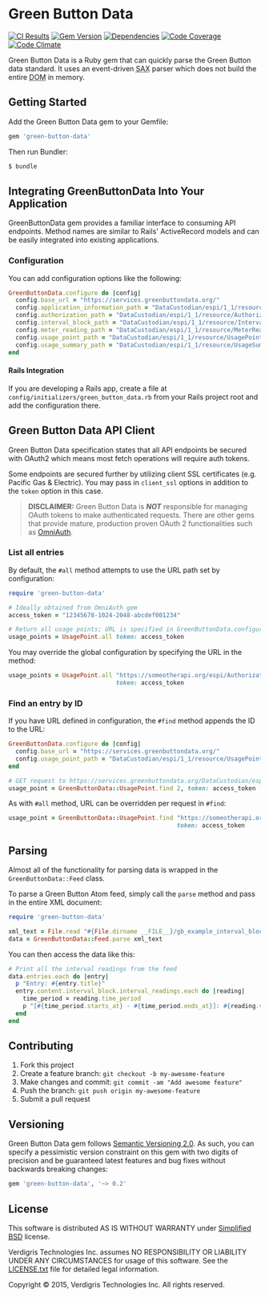# Green Button Data

[![CI Results](https://img.shields.io/circleci/project/VerdigrisTech/green-button-data.svg)](https://circleci.com/gh/VerdigrisTech/green-button-data)
[![Gem Version](https://img.shields.io/gem/v/green-button-data.svg)](https://rubygems.org/gems/green-button-data)
[![Dependencies](https://img.shields.io/gemnasium/VerdigrisTech/green-button-data.svg)](https://gemnasium.com/VerdigrisTech/green-button-data)
[![Code Coverage](https://img.shields.io/codecov/c/github/VerdigrisTech/green-button-data.svg)](https://codecov.io/github/VerdigrisTech/green-button-data)
[![Code Climate](https://img.shields.io/codeclimate/github/VerdigrisTech/green-button-data.svg)](https://codeclimate.com/github/VerdigrisTech/green-button-data)

Green Button Data is a Ruby gem that can quickly parse the Green Button data
standard. It uses an event-driven <abbr title="Simple API for XML">SAX</abbr>
parser which does not build the entire <abbr title="Document Object Model">DOM</abbr>
in memory.

## Getting Started

Add the Green Button Data gem to your Gemfile:

```ruby
gem 'green-button-data'
```

Then run Bundler:

```bash
$ bundle
```

## Integrating GreenButtonData Into Your Application

GreenButtonData gem provides a familiar interface to consuming API endpoints.
Method names are similar to Rails' ActiveRecord models and can be easily
integrated into existing applications.

### Configuration

You can add configuration options like the following:

```ruby
GreenButtonData.configure do |config|
  config.base_url = "https://services.greenbuttondata.org/"
  config.application_information_path = "DataCustodian/espi/1_1/resource/ApplicationInformation"
  config.authorization_path = "DataCustodian/espi/1_1/resource/Authorization"
  config.interval_block_path = "DataCustodian/espi/1_1/resource/IntervalBlock"
  config.meter_reading_path = "DataCustodian/espi/1_1/resource/MeterReading"
  config.usage_point_path = "DataCustodian/espi/1_1/resource/UsagePoint"
  config.usage_summary_path = "DataCustodian/espi/1_1/resource/UsageSummary"
end
```

#### Rails Integration

If you are developing a Rails app, create a file at
`config/initializers/green_button_data.rb` from your Rails project root and
add the configuration there.

## Green Button Data API Client

Green Button Data specification states that all API endpoints be secured with
OAuth2 which means most fetch operations will require auth tokens.

Some endpoints are secured further by utilizing client SSL certificates (e.g.
Pacific Gas & Electric). You may pass in `client_ssl` options in addition to
the `token` option in this case.

> **DISCLAIMER:** Green Button Data is **_NOT_** responsible for managing OAuth
tokens to make authenticated requests. There are other gems that provide mature,
production proven OAuth 2 functionalities such as [OmniAuth](https://github.com/intridea/omniauth).

### List all entries

By default, the `#all` method attempts to use the URL path set by configuration:

```ruby
require 'green-button-data'

# Ideally obtained from OmniAuth gem
access_token = "12345678-1024-2048-abcdef001234"

# Return all usage points; URL is specified in GreenButtonData.configuration.usage_point_url
usage_points = UsagePoint.all token: access_token
```

You may override the global configuration by specifying the URL in the method:

```ruby
usage_points = UsagePoint.all "https://someotherapi.org/espi/Authorization",
                              token: access_token
```

### Find an entry by ID

If you have URL defined in configuration, the `#find` method appends the ID to
the URL:

```ruby
GreenButtonData.configure do |config|
  config.base_url = "https://services.greenbuttondata.org/"
  config.usage_point_path = "DataCustodian/espi/1_1/resource/UsagePoint/"
end

# GET request to https://services.greenbuttondata.org/DataCustodian/espi/1_1/resource/UsagePoint/2
usage_point = GreenButtonData::UsagePoint.find 2, token: access_token
```

As with `#all` method, URL can be overridden per request in `#find`:

```ruby
usage_point = GreenButtonData::UsagePoint.find "https://someotherapi.org/espi/UsagePoint/1",
                                               token: access_token
```

## Parsing

Almost all of the functionality for parsing data is wrapped in the
`GreenButtonData::Feed` class.

To parse a Green Button Atom feed, simply call the `parse` method and pass in
the entire XML document:

```ruby
require 'green-button-data'

xml_text = File.read "#{File.dirname __FILE__}/gb_example_interval_block.xml"
data = GreenButtonData::Feed.parse xml_text
```

You can then access the data like this:

```ruby
# Print all the interval readings from the feed
data.entries.each do |entry|
  p "Entry: #{entry.title}"
  entry.content.interval_block.interval_readings.each do |reading|
    time_period = reading.time_period
    p "[#{time_period.starts_at} - #{time_period.ends_at}]: #{reading.value}"
  end
end
```

## Contributing

1. Fork this project
2. Create a feature branch: `git checkout -b my-awesome-feature`
3. Make changes and commit: `git commit -am "Add awesome feature"`
4. Push the branch: `git push origin my-awesome-feature`
5. Submit a pull request

## Versioning

Green Button Data gem follows [Semantic Versioning 2.0](http://semver.org/). As
such, you can specify a pessimistic version constraint on this gem with two
digits of precision and be guaranteed latest features and bug fixes without
backwards breaking changes:

```ruby
gem 'green-button-data', '~> 0.2'
```

## License

This software is distributed AS IS WITHOUT WARRANTY under [Simplified BSD](https://raw.githubusercontent.com/VerdigrisTech/green-button-data/master/LICENSE.txt)
license.

Verdigris Technologies Inc. assumes NO RESPONSIBILITY OR LIABILITY
UNDER ANY CIRCUMSTANCES for usage of this software. See the [LICENSE.txt](https://raw.githubusercontent.com/VerdigrisTech/green-button-data/master/LICENSE.txt)
file for detailed legal information.

Copyright © 2015, Verdigris Technologies Inc. All rights reserved.
